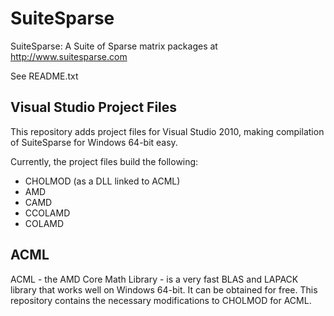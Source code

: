 SuiteSparse
===========
SuiteSparse:  A Suite of Sparse matrix packages at http://www.suitesparse.com

See README.txt

Visual Studio Project Files
---------------------------
This repository adds project files for Visual Studio 2010, making compilation of SuiteSparse for Windows 64-bit easy.

Currently, the project files build the following:

* CHOLMOD (as a DLL linked to ACML)
* AMD
* CAMD
* CCOLAMD
* COLAMD

ACML
----
ACML - the AMD Core Math Library - is a very fast BLAS and LAPACK library that works
well on Windows 64-bit. It can be obtained for free. This repository contains the necessary
modifications to CHOLMOD for ACML.
